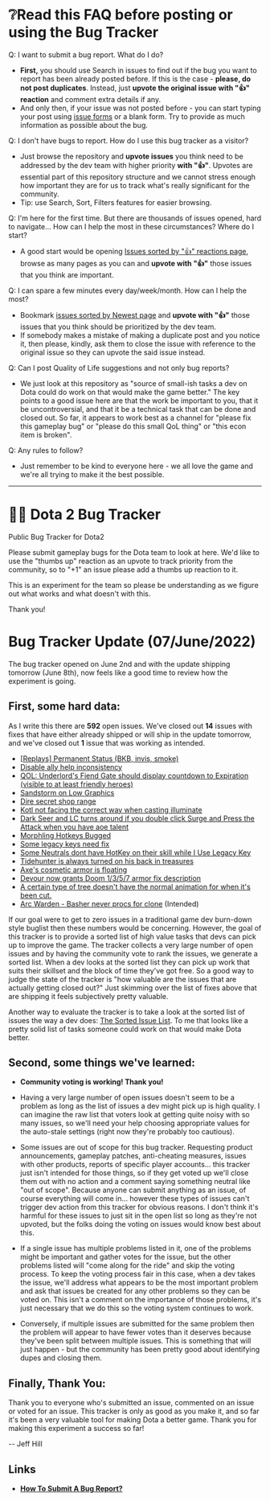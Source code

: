 # ❔Read this FAQ before posting or using the Bug Tracker

Q: I want to submit a bug report. What do I do?

* **First,** you should use Search in issues to find out if the bug you want to report has been already posted before. If this is the case - **please, do not post duplicates**. Instead, just **upvote the original issue with "👍" reaction** and comment extra details if any.
* And only then, if your issue was not posted before - you can start typing your post using [issue forms](https://github.com/ValveSoftware/Dota2-Gameplay/issues/new/choose) or a blank form. Try to provide as much information as possible about the bug. 

Q: I don't have bugs to report. How do I use this bug tracker as a visitor? 

* Just browse the repository and **upvote issues** you think need to be addressed by the dev team with higher priority **with "👍"**. Upvotes are essential part of this repository structure and we cannot stress enough how important they are for us to track what's really significant for the community.
* Tip: use Search, Sort, Filters features for easier browsing.

Q: I'm here for the first time. But there are thousands of issues opened, hard to navigate... How can I help the most in these circumstances? Where do I start?

* A good start would be opening [Issues sorted by "👍" reactions page](https://github.com/ValveSoftware/Dota2-Gameplay/issues?q=is%3Aissue+is%3Aopen+sort%3Areactions-%2B1-desc), browse as many pages as you can and **upvote with "👍"** those issues that you think are important. 

Q: I can spare a few minutes every day/week/month. How can I help the most?

* Bookmark [issues sorted by Newest page](https://github.com/ValveSoftware/Dota2-Gameplay/issues?q=is%3Aopen+is%3Aissue) and **upvote with "👍"** those issues that you think should be prioritized by the dev team. 
* If somebody makes a mistake of making a duplicate post and you notice it, then please, kindly, ask them to close the issue with reference to the original issue so they can upvote the said issue instead. 

Q: Can I post Quality of Life suggestions and not only bug reports?

* We just look at this repository as "source of small-ish tasks a dev on Dota could do work on that would make the game better." The key points to a good issue here are that the work be important to you, that it be uncontroversial, and that it be a technical task that can be done and closed out. So far, it appears to work best as a channel for "please fix this gameplay bug" or "please do this small QoL thing" or "this econ item is broken".

Q: Any rules to follow?
* Just remember to be kind to everyone here - we all love the game and we're all trying to make it the best possible.

---
# 🧊🐸 Dota 2 Bug Tracker

Public Bug Tracker for Dota2

Please submit gameplay bugs for the Dota team to look at here. We'd like to use the "thumbs up" reaction as an upvote to track priority from the community, so to "+1" an issue please add a thumbs up reaction to it.

This is an experiment for the team so please be understanding as we figure out what works and what doesn't with this.

Thank you! 

# Bug Tracker Update (07/June/2022)

The bug tracker opened on June 2nd and with the update shipping tomorrow (June 8th), now feels like a good time to review how the experiment is going.

## First, some hard data:
As I write this there are **592** open issues. We've closed out **14** issues with fixes that have either already shipped or will ship in the update tomorrow, and we've closed out **1** issue that was working as intended.

- [[Replays] Permanent Status (BKB, invis, smoke)](https://github.com/jeffhill/Dota2/issues/53)
- [Disable ally help inconsistency](https://github.com/jeffhill/Dota2/issues/15)
- [QOL: Underlord's Fiend Gate should display countdown to Expiration (visible to at least friendly heroes)](https://github.com/jeffhill/Dota2/issues/47)
- [Sandstorm on Low Graphics](https://github.com/jeffhill/Dota2/issues/222)
- [Dire secret shop range](https://github.com/jeffhill/Dota2/issues/64)
- [Kotl not facing the correct way when casting illuminate](https://github.com/jeffhill/Dota2/issues/13)
- [Dark Seer and LC turns around if you double click Surge and Press the Attack when you have aoe talent](https://github.com/jeffhill/Dota2/issues/22)
- [Morphling Hotkeys Bugged](https://github.com/jeffhill/Dota2/issues/3)
- [Some legacy keys need fix](https://github.com/jeffhill/Dota2/issues/7)
- [Some Neutrals dont have HotKey on their skill while I Use Legacy Key](https://github.com/jeffhill/Dota2/issues/327)
- [Tidehunter is always turned on his back in treasures](https://github.com/jeffhill/Dota2/issues/415)
- [Axe's cosmetic armor is floating](https://github.com/jeffhill/Dota2/issues/414)
- [Devour now grants Doom 1/3/5/7 armor fix description](https://github.com/jeffhill/Dota2/issues/152)
- [A certain type of tree doesn't have the normal animation for when it's been cut.](https://github.com/jeffhill/Dota2/issues/38)
- [Arc Warden - Basher never procs for clone](https://github.com/jeffhill/Dota2/issues/48) (Intended)


If our goal were to get to zero issues in a traditional game dev burn-down style buglist then these numbers would be concerning. However, the goal of this tracker is to provide a sorted list of high value tasks that devs can pick up to improve the game. The tracker collects a very large number of open issues and by having the community vote to rank the issues, we generate a sorted list. When a dev looks at the sorted list they can pick up work that suits their skillset and the block of time they've got free. So a good way to judge the state of the tracker is "how valuable are the issues that are actually getting closed out?" Just skimming over the list of fixes above that are shipping it feels subjectively pretty valuable.

Another way to evaluate the tracker is to take a look at the sorted list of issues the way a dev does:
[The Sorted Issue List](https://github.com/jeffhill/Dota2/issues?q=is%3Aissue+is%3Aopen+sort%3Areactions-%2B1-desc). To me that looks like a pretty solid list of tasks someone could work on that would make Dota better.



## Second, some things we've learned:

- **Community voting is working! Thank you!**

- Having a very large number of open issues doesn't seem to be a problem as long as the list of issues a dev might pick up is high quality. I can imagine the raw list that voters look at getting quite noisy with so many issues, so we'll need your help choosing appropriate values for the auto-stale settings (right now they're probably too cautious).

- Some issues are out of scope for this bug tracker. Requesting product announcements, gameplay patches, anti-cheating measures, issues with other products, reports of specific player accounts... this tracker just isn't intended for those things, so if they get voted up we'll close them out with no action and a comment saying something neutral like "out of scope". Because anyone can submit anything as an issue, of course everything will come in... however these types of issues can't trigger dev action from this tracker for obvious reasons. I don't think it's harmful for these issues to just sit in the open list so long as they're not upvoted, but the folks doing the voting on issues would know best about this.

- If a single issue has multiple problems listed in it, one of the problems might be important and gather votes for the issue, but the other problems listed will "come along for the ride" and skip the voting process. To keep the voting process fair in this case, when a dev takes the issue, we'll address what appears to be the most important problem and ask that issues be created for any other problems so they can be voted on. This isn't a comment on the importance of those problems, it's just necessary that we do this so the voting system continues to work.

- Conversely, if multiple issues are submitted for the same problem then the problem will appear to have fewer votes than it deserves because they've been split between multiple issues. This is something that will just happen - but the community has been pretty good about identifying dupes and closing them.


## Finally, Thank You:
Thank you to everyone who's submitted an issue, commented on an issue or voted for an issue. This tracker is only as good as you make it, and so far it's been a very valuable tool for making Dota a better game. Thank you for making this experiment a success so far!

-- Jeff Hill



## **Links**

- [**How To Submit A Bug Report?**](.github/HELP/HELP.md)
